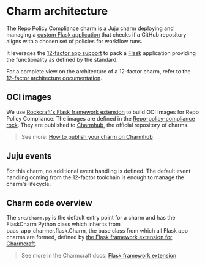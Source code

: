 # Charm architecture

The Repo Policy Compliance charm is a Juju charm deploying and managing a [custom Flask application](https://github.com/canonical/repo-policy-compliance/tree/main/repo_policy_compliance)
that checks if a GitHub repository aligns with a chosen set of policies for workflow runs.

It leverages the [12-factor app support](https://canonical-12-factor-app-support.readthedocs-hosted.com/en/latest/) to pack a [Flask](https://flask.palletsprojects.com/en/stable/)
application providing the functionality as defined by the standard.

For a complete view on the architecture of a 12-factor charm, refer to the [12-factor architecture documentation](https://canonical-12-factor-app-support.readthedocs-hosted.com/en/latest/explanation/charm-architecture/). 

## OCI images

We use [Rockcraft's Flask framework extension](https://documentation.ubuntu.com/rockcraft/en/stable/reference/extensions/flask-framework/) to build OCI Images for Repo Policy Compliance. 
The images are defined in the [Repo-policy-compliance rock](https://github.com/canonical/repo-policy-compliance/blob/main/rockcraft.yaml).
They are published to [Charmhub](https://charmhub.io/), the official repository of charms.

> See more: [How to publish your charm on Charmhub](https://juju.is/docs/sdk/publishing)

## Juju events

For this charm, no additional event handling is defined. The default event handling coming from the 12-factor toolchain is enough to manage the charm's lifecycle.

## Charm code overview

The `src/charm.py` is the default entry point for a charm and has the FlaskCharm Python class which inherits from paas_app_charmer.flask.Charm, the base class 
from which all Flask app charms are formed, defined by [the Flask framework extension for Charmcraft](https://documentation.ubuntu.com/rockcraft/en/stable/reference/extensions/flask-framework/).

> See more in the Charmcraft docs: [Flask framework extension](https://canonical-charmcraft.readthedocs-hosted.com/en/stable/reference/extensions/flask-framework-extension/)
